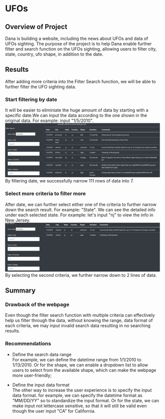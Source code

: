 # UFOs

## Overview of Project
Dana is building a website, including the news about UFOs and data of UFOs sighting. The purpose of the project is to help Dana enable further filter and search function on the UFOs sighting, allowing users to filter city, state, country, ufo shape, in addition to the date. 

## Results
After adding more criteria into the Filter Search function, we will be able to further filter the UFO sighting data.
### Start filtering by date
It will be easier to eliminiate the huge amount of data by starting with a specific date.We can input the data according to the one shown in the original data. For example: input "1/5/2010".
![filter_date](filter_date.png)
<br> By filtering date, we successfully narrow 111 rows of data into 7.

### Select more criteria to filter more
After date, we can further select either one of the criteria to further narrow down the search result. For example: "State". We can see the detailed info under each selected state. For example: let's input "nj" to view the info in New Jersey.
![filter_state](filter_state.png)
<br> By selecting the second criteria, we further narrow down to 2 lines of data.

## Summary
### Drawback of the webpage
Even though the filter search function with multiple criteria can effectively help us filter through the data, without knowing the range, data format of each criteria, we may input invalid search data resulting in no searching results.

### Recommendations
- Define the search data range
<br> For example, we can define the datetime range from 1/1/2010 to 1/13/2010. Or for the shape, we can enable a dropdown list to allow users to select from the available shape, which can make the webpage more user-friendly;

- Define the input data format
<br>The other way to increase the user experience is to specify the input data format. for example, we can specify the datetime format as "MM/DD/YY" so to standardize the input format. Or for the state, we can make input not lettercase sensitive, so that it will still be valid even though the user input "CA" for California. 

